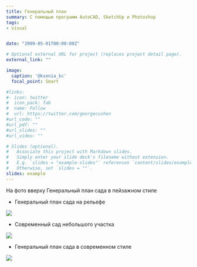 ```yaml
---
title: Генеральный план
summary: С помощью программ AutoCAD, SketchUp и Photoshop
tags:
- visual


date: "2009-05-01T00:00:00Z"

# Optional external URL for project (replaces project detail page).
external_link: ""

image:
  caption: '@ksenia_kc'
  focal_point: Smart

#links:
#- icon: twitter
#  icon_pack: fab
#  name: Follow
#  url: https://twitter.com/georgecushen
#url_code: ""
#url_pdf: ""
#url_slides: ""
#url_video: ""

# Slides (optional).
#   Associate this project with Markdown slides.
#   Simply enter your slide deck's filename without extension.
#   E.g. `slides = "example-slides"` references `content/slides/example-slides.md`.
#   Otherwise, set `slides = ""`.
slides: example
---
```

На фото вверху Генеральный план сада в пейзажном стиле

- Генеральный план сада на рельефе
 
![](/media/2.jpg)

- Современный сад небольшого участка
 
![](/media/4.jpg)

- Генеральный план сада в современном стиле

![](/media/5.jpg)



